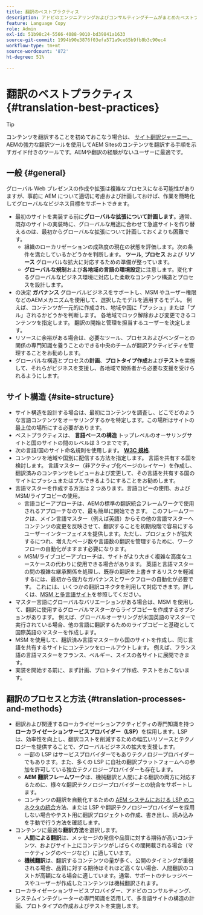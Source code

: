 ```yaml
---
title: 翻訳のベストプラクティス
description: アドビのエンジニアリングおよびコンサルティングチームがまとめたベストプラクティスを確認し、翻訳プロジェクトの導入および運用に役立ててください。
feature: Language Copy
role: Admin
exl-id: 51b98c24-5566-4088-9010-bd39841a1633
source-git-commit: 1994b90e3876f03efa571a9ce65b9fb8b3c90ec4
workflow-type: tm+mt
source-wordcount: '872'
ht-degree: 51%

---
```


# 翻訳のベストプラクティス {#translation-best-practices}

>[!TIP]
>
>コンテンツを翻訳することを初めておこなう場合は、 [サイト翻訳ジャーニー、](/help/journey-sites/translation/overview.md) AEMの強力な翻訳ツールを使用してAEM Sitesのコンテンツを翻訳する手順を示すガイド付きのツールです。AEMや翻訳の経験がないユーザーに最適です。

## 一般 {#general}

グローバル Web プレゼンスの作成や拡張は複雑なプロセスになる可能性がありますが、事前に AEM について適切に考慮および計画しておけば、作業を簡略化してグローバルなビジネス目標をサポートできます。

* 最初のサイトを実装する前に&#x200B;**グローバルな拡張について計画します**。通常、既存のサイトの実装時に、グローバルな用途に合わせて急遽サイトを作り替えるのは、最初からグローバルな拡張について計画しておくよりも困難です。
   * 組織のローカリゼーションの成熟度の現在の状態を評価します。次の条件を満たしているかどうかを判断します。 **ツール**, **プロセス** および **リソース** グローバルな拡大に対応するための準備が整っています。
   * **グローバルな規制**&#x200B;および&#x200B;**各地域の言語の環境設定**&#x200B;に注意します。変化するグローバルなビジネス環境に対応した柔軟なコンテンツ構造とプロセスを設計します。
* の決定 **ガバナンス** グローバルビジネスをサポートし、MSM やユーザー権限などのAEMメカニズムを使用して、選択したモデルを適用するモデル。 例えば、コンテンツが一元的に作成され、地域や国に「プッシュ」または「プル」されるかどうかを判断します。 各地域でロック解除および変更できるコンテンツを指定します。 翻訳の開始と管理を担当するユーザーを決定します。
* リソースに余裕がある場合は、必要なツール、プロセスおよびベンダーとの関係の専門知識を養うことのできる中央のチームが翻訳アクティビティを管理することをお勧めします。
* グローバルな構造とプロセスの&#x200B;**計画**、**プロトタイプ作成**&#x200B;および&#x200B;**テスト**&#x200B;を実施して、それらがビジネスを支援し、各地域で関係者から必要な支援を受けられるようにします。

## サイト構造 {#site-structure}

* サイト構造を設計する場合は、最初にコンテンツを調査し、どこでどのような言語コンテンツをオーサリングするかを特定します。この場所はサイトの最上位の場所にする必要があります。
* ベストプラクティスは、 **言語ベースの構造** トップレベルのオーサリングサイトと国のサイトの間のレベルは 3 つまでです。
* 次の言語/国のサイト命名規則を使用します。 **[W3C 規格](/help/sites-cloud/authoring/fundamentals/accessible-content.md)**.
* コンテンツを地域や国別に配信する方法を指定します。 言語を共有する国を検討します。 言語マスター（非アクティブ化ページのレイヤー）を作成し、翻訳済みのコンテンツをレビューおよび変更して、その言語を共有する国のサイトにプッシュまたはプルできるようにすることをお勧めします。
* 言語マスターを作成する方法は 2 つあります。言語コピーの使用、および MSM/ライブコピーの使用。
   * 言語コピーアプローチは、AEMの標準の翻訳統合フレームワークで使用されるアプローチなので、最も簡単に開始できます。 このフレームワークは、メイン言語マスター（例えば英語）からその他の言語マスターへコンテンツの変更を反映させて、翻訳することを初期段階で容易にするユーザーインターフェイスを提供します。ただし、プロジェクトが拡大するにつれ、増えたページ数や言語数の翻訳を管理するために、ワークフローの自動化がますます必要になります。
   * MSM/ライブコピーアプローチは、サイトがより大きく複雑な高度なユースケースの代わりに使用できる場合があります。 英語と言語マスターの間の複雑な継承関係を処理し、既存の翻訳を上書きするリスクを軽減するには、最初から強力なガバナンスとワークフローの自動化が必要です。 これには、いくつかの翻訳コネクタを利用して対応できます。詳しくは、[MSM と多言語サイト](/help/sites-cloud/administering/msm/best-practices.md#msm-and-multilingual-websites)を参照してください。
* マスター言語にグローバルなバリエーションがある場合は、MSM を使用して、翻訳に使用するグローバルマスターからライブコピーを作成するオプションがあります。 例えば、グローバルオーサリングが米国英語のマスターで実行されている場合、他の言語に翻訳するためのライブコピーと基礎として国際英語のマスターを作成します。
* MSM を使用して、翻訳済み言語マスターから国のサイトを作成し、同じ言語を共有するサイトにコンテンツをロールアウトします。 例えば、フランス語の言語マスターをフランス、ベルギー、スイスの各サイトに展開できます。
* 実装を開始する前に、まず計画、プロトタイプ作成、テストをおこないます。

## 翻訳のプロセスと方法 {#translation-processes-and-methods}

* 翻訳および関連するローカライゼーションアクティビティの専門知識を持つ&#x200B;**ローカライゼーションサービスプロバイダー（LSP）**&#x200B;を採用します。LSP は、効率性を向上し、翻訳コストを削減するための幅広いリソースとテクノロジーを提供することで、グローバルビジネスの拡大を支援します。
   * 一部の LSP はサービスプロバイダーでもありテクノロジープロバイダーでもあります。また、多くの LSP に自社の翻訳プラットフォームへの参加を許可している独立テクノロジープロバイダーも存在します。
   * **AEM 翻訳フレームワーク**&#x200B;は、機械翻訳と人間による翻訳の両方に対応するために、様々な翻訳テクノロジープロバイダーとの統合をサポートします。
   * コンテンツの翻訳を自動化するための [AEM システムにおける LSP のコネクタの統合](integration-framework.md)方法、または LSP や翻訳テクノロジープロバイダーを採用しない場合やテスト用に翻訳プロジェクトの作成、書き出し、読み込みを手動で行う方法を確認します。
* コンテンツに最適な&#x200B;**翻訳方法**&#x200B;を選択します。
   * **人間による翻訳**&#x200B;は、メッセージの発信や品質に対する期待が高いコンテンツ、およびサイト上にコンテンツがしばらくの間掲載される場合（マーケティングのページなど）に適しています。
   * **機械翻訳**&#x200B;は、翻訳するコンテンツの量が多く、公開のタイミングが重視される場合、品質に対する期待はそれほど高くない場合、人間翻訳のコストが高額になる場合に適しています。通常、サポートのナレッジベースやユーザーが作成したコンテンツは機械翻訳されます。
* ローカライゼーションサービスプロバイダー、アドビのコンサルティング、システムインテグレーターの専門知識を活用して、多言語サイトの構造の計画、プロトタイプの作成およびテストを実施します。
